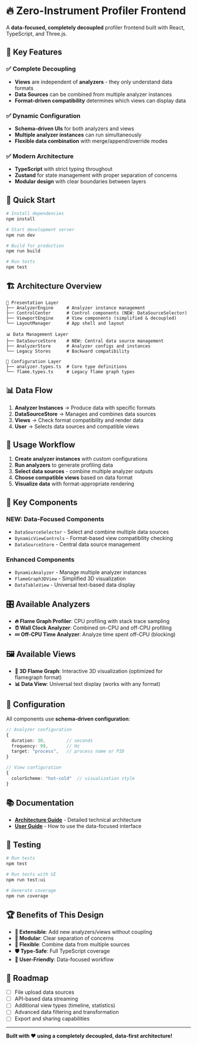 # 🔥 Zero-Instrument Profiler Frontend

A **data-focused, completely decoupled** profiler frontend built with React, TypeScript, and Three.js.

## 🎯 **Key Features**

### ✅ **Complete Decoupling**
- **Views** are independent of **analyzers** - they only understand data formats
- **Data Sources** can be combined from multiple analyzer instances
- **Format-driven compatibility** determines which views can display data

### ✅ **Dynamic Configuration**
- **Schema-driven UIs** for both analyzers and views
- **Multiple analyzer instances** can run simultaneously
- **Flexible data combination** with merge/append/override modes

### ✅ **Modern Architecture**
- **TypeScript** with strict typing throughout
- **Zustand** for state management with proper separation of concerns
- **Modular design** with clear boundaries between layers

## 🚀 **Quick Start**

```bash
# Install dependencies
npm install

# Start development server
npm run dev

# Build for production
npm run build

# Run tests
npm test
```

## 🏗️ **Architecture Overview**

```
🎨 Presentation Layer
├── AnalyzerEngine     # Analyzer instance management
├── ControlCenter      # Control components (NEW: DataSourceSelector)
├── ViewportEngine     # View components (simplified & decoupled)
└── LayoutManager      # App shell and layout

📊 Data Management Layer  
├── DataSourceStore    # NEW: Central data source management
├── AnalyzerStore      # Analyzer configs and instances
└── Legacy Stores      # Backward compatibility

🔧 Configuration Layer
├── analyzer.types.ts  # Core type definitions
└── flame.types.ts     # Legacy flame graph types
```

## 📊 **Data Flow**

1. **Analyzer Instances** → Produce data with specific formats
2. **DataSourceStore** → Manages and combines data sources  
3. **Views** → Check format compatibility and render data
4. **User** → Selects data sources and compatible views

## 🔄 **Usage Workflow**

1. **Create analyzer instances** with custom configurations
2. **Run analyzers** to generate profiling data
3. **Select data sources** - combine multiple analyzer outputs
4. **Choose compatible views** based on data format
5. **Visualize data** with format-appropriate rendering

## 📁 **Key Components**

### **NEW: Data-Focused Components**
- `DataSourceSelector` - Select and combine multiple data sources
- `DynamicViewControls` - Format-based view compatibility checking  
- `DataSourceStore` - Central data source management

### **Enhanced Components**
- `DynamicAnalyzer` - Manage multiple analyzer instances
- `FlameGraph3DView` - Simplified 3D visualization  
- `DataTableView` - Universal text-based data display

## 🎛️ **Available Analyzers**

- **🔥 Flame Graph Profiler**: CPU profiling with stack trace sampling
- **⏰ Wall Clock Analyzer**: Combined on-CPU and off-CPU profiling  
- **💤 Off-CPU Time Analyzer**: Analyze time spent off-CPU (blocking)

## 🖼️ **Available Views**

- **🎯 3D Flame Graph**: Interactive 3D visualization (optimized for flamegraph format)
- **📊 Data View**: Universal text display (works with any format)

## 🔧 **Configuration**

All components use **schema-driven configuration**:

```typescript
// Analyzer configuration
{
  duration: 30,        // seconds
  frequency: 99,       // Hz  
  target: "process",   // process name or PID
}

// View configuration  
{
  colorScheme: "hot-cold"  // visualization style
}
```

## 📚 **Documentation**

- **[Architecture Guide](./docs/ARCHITECTURE.md)** - Detailed technical architecture
- **[User Guide](./docs/USER_GUIDE.md)** - How to use the data-focused interface

## 🧪 **Testing**

```bash
# Run tests
npm test

# Run tests with UI
npm run test:ui

# Generate coverage
npm run coverage
```

## 🏆 **Benefits of This Design**

- **🔄 Extensible**: Add new analyzers/views without coupling
- **🧩 Modular**: Clear separation of concerns  
- **🎯 Flexible**: Combine data from multiple sources
- **🛡️ Type-Safe**: Full TypeScript coverage
- **👤 User-Friendly**: Data-focused workflow

## 🔮 **Roadmap**

- [ ] File upload data sources
- [ ] API-based data streaming  
- [ ] Additional view types (timeline, statistics)
- [ ] Advanced data filtering and transformation
- [ ] Export and sharing capabilities

---

**Built with ❤️ using a completely decoupled, data-first architecture!**

